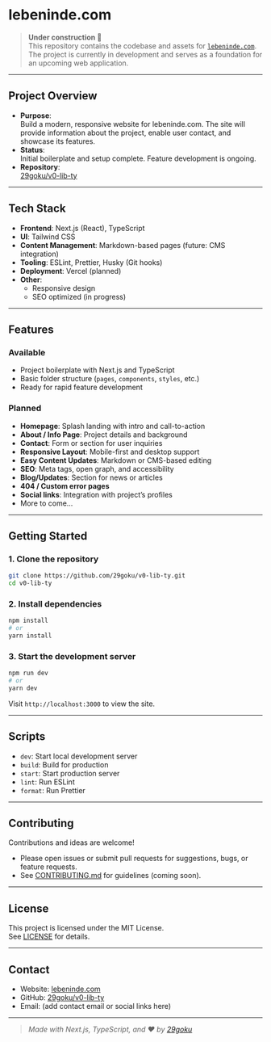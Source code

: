 # lebeninde.com

> **Under construction 🚧**  
> This repository contains the codebase and assets for [`lebeninde.com`](https://lebeninde.com). The project is currently in development and serves as a foundation for an upcoming web application.

---

## Project Overview

- **Purpose**:  
  Build a modern, responsive website for lebeninde.com. The site will provide information about the project, enable user contact, and showcase its features.
- **Status**:  
  Initial boilerplate and setup complete. Feature development is ongoing.
- **Repository**:  
  [29goku/v0-lib-ty](https://github.com/29goku/v0-lib-ty)

---

## Tech Stack

- **Frontend**: Next.js (React), TypeScript
- **UI**: Tailwind CSS
- **Content Management**: Markdown-based pages (future: CMS integration)
- **Tooling**: ESLint, Prettier, Husky (Git hooks)
- **Deployment**: Vercel (planned)
- **Other**:  
  - Responsive design  
  - SEO optimized (in progress)

---

## Features

### Available

- Project boilerplate with Next.js and TypeScript
- Basic folder structure (`pages`, `components`, `styles`, etc.)
- Ready for rapid feature development

### Planned

- **Homepage**: Splash landing with intro and call-to-action
- **About / Info Page**: Project details and background
- **Contact**: Form or section for user inquiries
- **Responsive Layout**: Mobile-first and desktop support
- **Easy Content Updates**: Markdown or CMS-based editing
- **SEO**: Meta tags, open graph, and accessibility
- **Blog/Updates**: Section for news or articles
- **404 / Custom error pages**
- **Social links**: Integration with project’s profiles
- More to come…

---

## Getting Started

### 1. Clone the repository

```bash
git clone https://github.com/29goku/v0-lib-ty.git
cd v0-lib-ty
```

### 2. Install dependencies

```bash
npm install
# or
yarn install
```

### 3. Start the development server

```bash
npm run dev
# or
yarn dev
```

Visit `http://localhost:3000` to view the site.

---

## Scripts

- `dev`: Start local development server
- `build`: Build for production
- `start`: Start production server
- `lint`: Run ESLint
- `format`: Run Prettier

---

## Contributing

Contributions and ideas are welcome!  
- Please open issues or submit pull requests for suggestions, bugs, or feature requests.
- See [CONTRIBUTING.md](./CONTRIBUTING.md) for guidelines (coming soon).

---

## License

This project is licensed under the MIT License.  
See [LICENSE](./LICENSE) for details.

---

## Contact

- Website: [lebeninde.com](https://lebeninde.com)
- GitHub: [29goku/v0-lib-ty](https://github.com/29goku/v0-lib-ty)
- Email: (add contact email or social links here)

---

> _Made with Next.js, TypeScript, and ❤️ by [29goku](https://github.com/29goku)_
